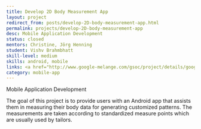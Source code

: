 ```yaml
---
title: Develop 2D Body Measurement App
layout: project
redirect_from: posts/develop-2D-body-measurement-app.html
permalink: projects/develop-2D-body-measurement-app
desc: Mobile Application Development
status: closed
mentors: Christine, Jörg Henning
student: Vishv Brahmbhatt
skill-level: medium
skills: android, mobile
links: <a href="http://www.google-melange.com/gsoc/project/details/google/gsoc2014/vishv/5878405773918208">GSoC page</a>
category: mobile-app
---
```

Mobile Application Development

The goal of this project is to provide users with an Android app that assists them in measuring their body data for generating customized patterns. The measurements are taken according to standardized measure points which are usually used by tailors.

